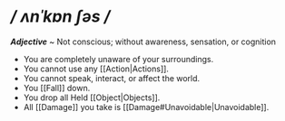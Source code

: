 # */ ʌnˈkɒn ʃəs /*
***Adjective*** ~ Not conscious; without awareness, sensation, or cognition

- You are completely unaware of your surroundings.
- You cannot use any [[Action|Actions]].
- You cannot speak, interact, or affect the world.
- You [[Fall]] down.
- You drop all Held [[Object|Objects]].
- All [[Damage]] you take is [[Damage#Unavoidable|Unavoidable]].